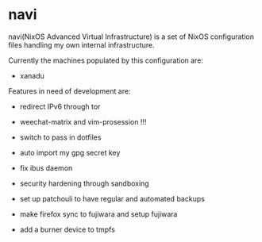 navi
=====
navi(NixOS Advanced Virtual Infrastructure) is a set of NixOS configuration
files handling my own internal infrastructure. 

Currently the machines populated by this configuration are:

* xanadu


Features in need of development are:
* redirect IPv6 through tor
* weechat-matrix and vim-prosession !!!
* switch to pass in dotfiles
* auto import my gpg secret key
* fix ibus daemon

* security hardening through sandboxing 
* set up patchouli to have regular and automated backups

* make firefox sync to fujiwara and setup fujiwara
* add a burner device to tmpfs
